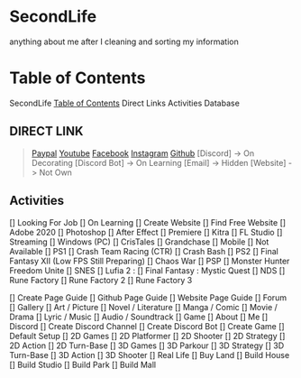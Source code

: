 # SecondLife
anything about me after I cleaning and sorting my information

# Table of Contents
SecondLife
[Table of Contents](#2)
Direct Links
Activities
Database

## DIRECT LINK
> [Paypal](https://www.paypal.com/paypalme/secondeternia)
> [Youtube](https://www.youtube.com/channel/UCYhAIrdtDN57A1eSr2QlQYw)
> [Facebook](https://web.facebook.com/NameisHirio)
> [Instagram](Https://www.instagram.com/SecondLife)
> [Github](https://www.github.com/HirioKira/SecondLife)
> [Discord] -> On Decorating
> [Discord Bot] -> On Learning
> [Email] -> Hidden
> [Website] -> Not Own

## Activities
[] Looking For Job
[] On Learning
   [] Create Website
   [] Find Free Website
   [] Adobe 2020
      [] Photoshop
      [] After Effect
      [] Premiere
   [] Kitra
   [] FL Studio
[] Streaming
   [] Windows (PC)
      [] CrisTales
      [] Grandchase
   [] Mobile
      [] Not Available
   [] PS1
      [] Crash Team Racing (CTR)
      [] Crash Bash
   [] PS2
      [] Final Fantasy XII (Low FPS Still Preparing)
      [] Chaos War
   [] PSP
      [] Monster Hunter Freedom Unite
   [] SNES
      [] Lufia 2 : 
      [] Final Fantasy : Mystic Quest
   [] NDS
      [] Rune Factory
      [] Rune Factory 2
      [] Rune Factory 3

[] Create Page Guide
   [] Github Page Guide
   [] Website Page Guide
   [] Forum
   [] Gallery
      [] Art / Picture
      [] Novel / Literature
      [] Manga / Comic
      [] Movie / Drama
      [] Lyric / Music
      [] Audio / Soundtrack
   [] Game
   [] About
      [] Me
[] Discord
   [] Create Discord Channel
   [] Create Discord Bot
[] Create Game
   [] Default Setup
   [] 2D Games
      [] 2D Platformer
      [] 2D Shooter
      [] 2D Strategy
      [] 2D Action
      [] 2D Turn-Base
   [] 3D Games
      [] 3D Parkour
      [] 3D Strategy
      [] 3D Turn-Base
      [] 3D Action
      [] 3D Shooter
 [] Real Life
    [] Buy Land
       [] Build House
       [] Build Studio
       [] Build Park
       [] Build Mall
